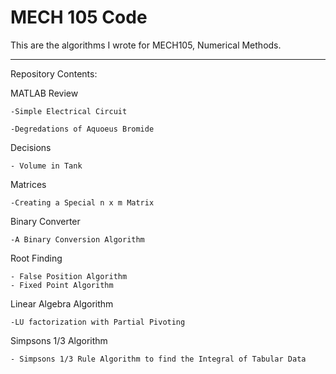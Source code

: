# MECH 105 Code

This are the algorithms I wrote for MECH105, Numerical Methods. 

---

Repository Contents:

MATLAB Review

    -Simple Electrical Circuit

    -Degredations of Aquoeus Bromide
  
Decisions
 
    - Volume in Tank 

Matrices 

    -Creating a Special n x m Matrix
  
Binary Converter

    -A Binary Conversion Algorithm

Root Finding

    - False Position Algorithm
    - Fixed Point Algorithm

Linear Algebra Algorithm

    -LU factorization with Partial Pivoting

Simpsons 1/3 Algorithm

    - Simpsons 1/3 Rule Algorithm to find the Integral of Tabular Data 
  
